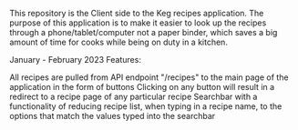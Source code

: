 This repository is the Client side to the Keg recipes application. The purpose of this application is to make it easier to look up the recipes through a phone/tablet/computer not a paper binder, which saves a big amount of time for cooks while being on duty in a kitchen.

January - February 2023 Features:

All recipes are pulled from API endpoint "/recipes" to the main page of the application in the form of buttons
Clicking on any button will result in a redirect to a recipe page of any particular recipe
Searchbar with a functionality of reducing recipe list, when typing in a recipe name, to the options that match the values typed into the searchbar
